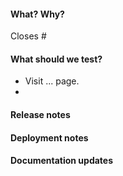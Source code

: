 #### What? Why?

Closes # <!-- Insert issue number here. -->

<!-- Explain why this change is needed and the solution you propose.
     Provide context for others to understand it. -->


#### What should we test?
<!-- List which features should be tested and how.
     This can be similar to the Steps to Reproduce in the issue.
     Also think of other parts of the app which could be affected
     by your change. -->

- Visit ... page.
- 

#### Release notes

<!-- Choose a pull request title above which explains your change to a 
     user. The title of the pull request will be included in the release 
     notes. -->


#### Deployment notes

<!-- Is there anything to note that needs to be done on deployment to 
     ensure the PR behaves correctly? -->


#### Documentation updates
<!-- Are there any wiki pages or docs that need updating after merging 
     this PR? List them here or remove this section. -->
